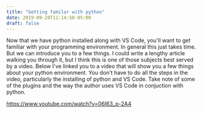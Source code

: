 ```yaml
---
title: "Getting familar with python"
date: 2019-09-28T11:14:58-05:00
draft: false
---
```


Now that we have python installed along with VS Code, you'll want to get familiar with your programming environment.  In general this just takes time.  But we can introduce
you to a few things.  I could write a lengthy article walking you through it, but I think this is one of those subjects best served by a video.  Below I've linked you to a video
that will show you a few things about your python environment.  You don't have to do all the steps in the video, particularly the installing of python and VS Code.  Take note
of some of the plugins and the way the author uses VS Code in conjuction with python.

https://www.youtube.com/watch?v=06I63_p-2A4
